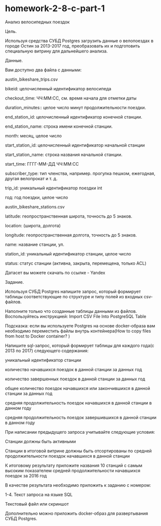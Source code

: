 # homework-2-8-c-part-1

Анализ велосипедных поездок 

Цель.

Используя средства СУБД Postgres загрузить данные о велопоездах в городе Остин за 2013-2017 год, преобразовать их и подготовить специальную витрину для дальнейшего анализа.

Данные.

Вам доступно два файла с данными: 

austin_bikeshare_trips.csv

bikeid: целочисленный идентификатор велосипеда

checkout_time: ЧЧ:ММ:СС, см. время начала для отметки даты

duration_minutes:: целое число минут продолжительности поездки.

end_station_id: целочисленный идентификатор конечной станции.

end_station_name: строка имени конечной станции.

month: месяц, целое число

start_station_id: целочисленный идентификатор начальной станции

start_station_name: строка названия начальной станции.

start_time: ГГГГ-ММ-ДД ЧЧ:ММ:СС

subscriber_type: тип членства, например. прогулка пешком, ежегодная, другая велопрокат и т. д.

trip_id: уникальный идентификатор поездки int

год: год поездки, целое число

austin_bikeshare_stations.csv

latitude: геопространственная широта, точность до 5 знаков.

location: (широта, долгота)

longitude: геопространственная долгота, точность до 5 знаков.

name: название станции, ул.

station_id: уникальный идентификатор станции, целое число

status: статус станции (активна, закрыта, перемещена, только ACL)

Датасет вы можете скачать по ссылке - Yandex 

 

Задание.

Используя СУБД Postgres напишите запрос, который формирует таблицы соответствующие по структуре и типу полей из входных csv-файлов. 

Наполните только что созданные таблицы данными из файлов. Воспользуйтесь инструкцией: Import CSV File Into PostgreSQL Table 

Подсказка: если вы используете Postgres на основе docker-образа вам необходимо переместить файлы внутрь контейнера(How to copy files from host to Docker container? )

Напишите sql-запрос, который формирует таблицы для каждого года(с 2013 по 2017) следующего содержания: 

уникальный идентификатор станции

количество начавшихся поездок в данной станции за данных год

количество завершенных поездок в данной станции за данных год

общее количество поездок начавшихся или закончившихся в данной станции за данных год

средняя продолжительность поездок начавшихся в данной станции в данном году

средняя продолжительность поездок завершившихся в данной станции в данном году

При написании предыдущего запроса учитывайте следующие условия:

Станции должны быть активными

Станции в итоговой витрине должны быть отсортированы по средней продолжительности поездок начавшихся в данной станции

К итоговому результату приложите названия 10 станций с самым высоким показателем средней продолжительности начавшихся поездок за 2016 год

 

В качестве результата необходимо приложить к заданию с номером:

1-4. Текст запроса на языке SQL

Текстовый файл или скриншот

Дополнительно можно приложить docker-образ для развертывания СУБД Postgres.
